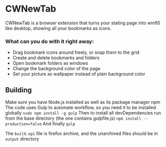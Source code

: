 # CWNewTab
CWNewTab is a browser extension that turns your stating page into win95 like desktop, showing all your bookmarks as icons.

### What can you do with it right away:
* Drag bookmark icons around freely, or snap them to the grid
* Create and delete bookmarks and folders
* Open bookmark folders as windows
* Change the background color of the page
* Set your picture as wallpaper instead of plain background color

## Building
Make sure you have Node.js installed as well as its package manager npm
The code uses Gulp to automate workflow, so you need it to be installed globally
`sudo npm install -g gulp`
Then to install all devDependencies run from the base directory (the one contains gulpfile.js)
`npm install --production=false`
And finally
`gulp`

The `build.xpi` file is firefox archive, and the unarchived files should be in `output` directory
